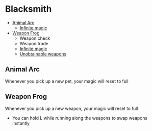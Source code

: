 # Blacksmith

- [Animal Arc](#animals)
  - [Infinite magic](#arcinfmag)
- [Weapon Frog](#weapons)
  - Weapon check
  - Weapon trade
  - [Infinite magic](#froginfmag)
  - [Unobtainable weapons](/Gameplay/UnobtainableWeapons.md)

## <a name="animals"></a>Animal Arc

Whenever you pick up a new pet, your magic will reset to full

## <a name="weapons"></a>Weapon Frog

Whenever you pick up a new weapon, your magic will reset to full
- You can hold L while running along the weapons to swap weapons instantly

